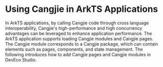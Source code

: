 # Using Cangjie in ArkTS Applications

In ArkTS applications, by calling Cangjie code through cross language interoperability, Cangjie's high-performance and high concurrency advantages can be leveraged to enhance application performance. The ArkTS application supports loading Cangjie modules and Cangjie pages. The Cangjie module corresponds to a Cangjie package, which can contain elements such as pages, components, and state management. The following introduces how to add Cangjie pages and Cangjie modules in DevEco Studio.
